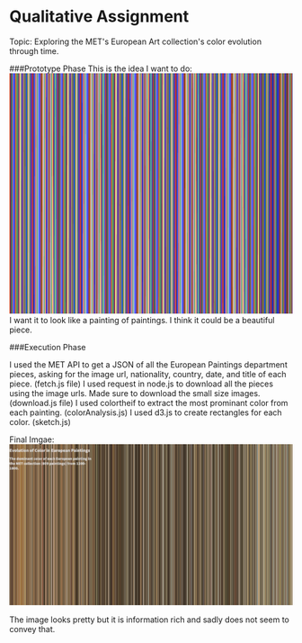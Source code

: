 # Qualitative Assignment

Topic:
Exploring the MET's European Art collection's color evolution through time.

###Prototype Phase
This is the idea I want to do:
![linear timeline](https://github.com/nourzein/Major-Studio1/blob/master/Qualitative/timeline_qualitative.png)
I want it to look like a painting of paintings. I think it could be a beautiful piece.

###Execution Phase

I used the MET API to get a JSON of all the European Paintings department pieces, asking for the image url, nationality, country, date, and title of each piece. (fetch.js file)
I used request in node.js to download all the pieces using the image urls. Made sure to download the small size images. (download.js file)
I used colortheif to extract the most prominant color from each painting. (colorAnalysis.js)
I used d3.js to create rectangles for each color. (sketch.js)

Final Imgae:
![final](https://github.com/nourzein/Major-Studio1/blob/master/Qualitative/final_qualy.png)

The image looks pretty but it is information rich and sadly does not seem to convey that.
